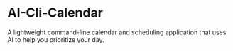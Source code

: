 # AI-Cli-Calendar
A lightweight command-line calendar and scheduling application that uses AI to help you prioritize your day.

